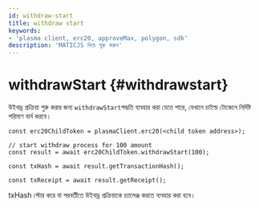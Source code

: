 ```yaml
---
id: withdraw-start
title: withdraw start
keywords:
- 'plasma client, erc20, approveMax, polygon, sdk'
description: 'MATICJS দিয়ে শুরু করুন'
---
```


# withdrawStart {#withdrawstart}

উইথড্র প্রক্রিয়া শুরু করার জন্য `withdrawStart`পদ্ধতি ব্যবহার করা যেতে পারে, যেখানে চাইল্ড টোকেনে নির্দিষ্ট পরিমাণ বার্ন করবে।

```
const erc20ChildToken = plasmaClient.erc20(<child token address>);

// start withdraw process for 100 amount
const result = await erc20ChildToken.withdrawStart(100);

const txHash = await result.getTransactionHash();

const txReceipt = await result.getReceipt();

```

txHash স্টোর করে যা পরবর্তীতে উইথড্র প্রক্রিয়াকে চ্যালেঞ্জ করতে ব্যবহার করা হবে।
